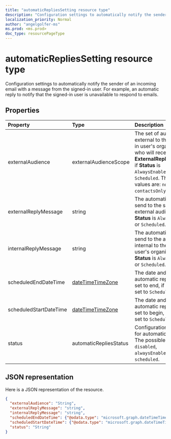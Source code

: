 ```yaml
---
title: "automaticRepliesSetting resource type"
description: "Configuration settings to automatically notify the sender of an incoming email with a message from the "
localization_priority: Normal
author: "angelgolfer-ms"
ms.prod: <ms.prod>
doc_type: resourcePageType
---
```


# automaticRepliesSetting resource type

Configuration settings to automatically notify the sender of an incoming email with a message from the 
signed-in user. For example, an automatic reply to notify that the signed-in user is unavailable to 
respond to emails. 


## Properties
| Property	   | Type	|Description|
|:---------------|:--------|:----------|
|externalAudience|externalAudienceScope| The set of audience external to the signed-in user's organization who will receive the **ExternalReplyMessage**, if **Status** is `AlwaysEnabled` or `Scheduled`. The possible values are: `none`, `contactsOnly`, `all`.|
|externalReplyMessage|string|The automatic reply to send to the specified external audience, if **Status** is `AlwaysEnabled` or `Scheduled`.|
|internalReplyMessage|string|The automatic reply to send to the audience internal to the signed-in user's organization, if **Status** is `AlwaysEnabled` or `Scheduled`. |
|scheduledEndDateTime|[dateTimeTimeZone](datetimetimezone.md)|The date and time that automatic replies are set to end, if **Status** is set to `Scheduled`. |
|scheduledStartDateTime|[dateTimeTimeZone](datetimetimezone.md)|The date and time that automatic replies are set to begin, if **Status** is set to `Scheduled`.|
|status|automaticRepliesStatus|Configurations status for automatic replies. The possible values are: `disabled`, `alwaysEnabled`, `scheduled`.|

## JSON representation

Here is a JSON representation of the resource.

<!-- {
  "blockType": "resource",
  "optionalProperties": [

  ],
  "@odata.type": "microsoft.graph.automaticRepliesSetting"
}-->

```json
{
  "externalAudience": "String",
  "externalReplyMessage": "string",
  "internalReplyMessage": "string",
  "scheduledEndDateTime": {"@odata.type": "microsoft.graph.dateTimeTimeZone"},
  "scheduledStartDateTime": {"@odata.type": "microsoft.graph.dateTimeTimeZone"},
  "status": "String"
}

```

<!-- uuid: 8fcb5dbc-d5aa-4681-8e31-b001d5168d79
2015-10-25 14:57:30 UTC -->
<!-- {
  "type": "#page.annotation",
  "description": "automaticRepliesSetting resource",
  "keywords": "",
  "section": "documentation",
  "tocPath": ""
}-->
